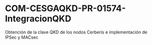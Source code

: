 # COM-CESGAQKD-PR-01574-IntegracionQKD
Obtención de la clave QKD  de los nodos Cerberis e implementación de IPSec y MACsec
